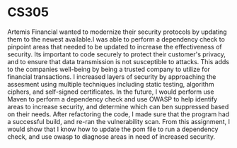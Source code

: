 # CS305
Artemis Financial wanted to modernize their security protocols by updating them to the newest available.I was able to perform a dependency check to pinpoint areas that needed to be updated to increase the effectiveness of security. Its important to code securely to protect their customer's privacy, and to ensure that data transmission is not susceptible to attacks. This adds to the companies well-being by being a trusted company to utilize for financial transactions. I increased layers of security by approaching the assesment using multiple techniques including static testing, algorithm ciphers, and self-signed certificates. In the future, I would perform use Maven to perform a dependency check and use OWASP to help identify areas to increase security, and determine which can ben suppressed based on their needs. After refactoring the code, I made sure that the program had a successful build, and re-ran the vulnerability scan. From this assignment, I would show that I know how to update the pom file to run a dependency check, and use owasp to diagnose areas in need of increased security. 
